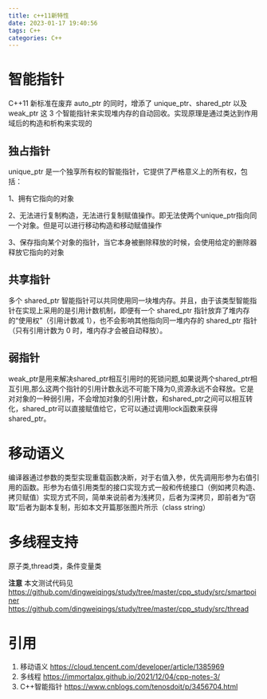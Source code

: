 ```yaml
---
title: c++11新特性
date: 2023-01-17 19:40:56
tags: C++
categories: C++
---
```

# 智能指针
C++11 新标准在废弃 auto_ptr 的同时，增添了 unique_ptr、shared_ptr 以及 weak_ptr 这 3 个智能指针来实现堆内存的自动回收。实现原理是通过类达到作用域后的构造和析构来实现的
## 独占指针
unique_ptr 是一个独享所有权的智能指针，它提供了严格意义上的所有权，包括：

1、拥有它指向的对象

2、无法进行复制构造，无法进行复制赋值操作。即无法使两个unique_ptr指向同一个对象。但是可以进行移动构造和移动赋值操作

3、保存指向某个对象的指针，当它本身被删除释放的时候，会使用给定的删除器释放它指向的对象

## 共享指针
多个 shared_ptr 智能指针可以共同使用同一块堆内存。并且，由于该类型智能指针在实现上采用的是引用计数机制，即便有一个 shared_ptr 指针放弃了堆内存的“使用权”（引用计数减 1），也不会影响其他指向同一堆内存的 shared_ptr 指针（只有引用计数为 0 时，堆内存才会被自动释放）。

## 弱指针
weak_ptr是用来解决shared_ptr相互引用时的死锁问题,如果说两个shared_ptr相互引用,那么这两个指针的引用计数永远不可能下降为0,资源永远不会释放。它是对对象的一种弱引用，不会增加对象的引用计数，和shared_ptr之间可以相互转化，shared_ptr可以直接赋值给它，它可以通过调用lock函数来获得shared_ptr。

# 移动语义
编译器通过参数的类型实现重载函数决断，对于右值入参，优先调用形参为右值引用的函数。形参为右值引用类型的接口实现方式一般和传统接口（例如拷贝构造、拷贝赋值）实现方式不同，简单来说前者为浅拷贝，后者为深拷贝，即前者为“窃取”后者为副本复制，形如本文开篇那张图片所示（class string）

# 多线程支持
 原子类,thread类，条件变量类

 **注意** 本文测试代码见
https://github.com/dingweiqings/study/tree/master/cpp_study/src/smartpoiner
https://github.com/dingweiqings/study/tree/master/cpp_study/src/thread

 # 引用
 1. 移动语义
 https://cloud.tencent.com/developer/article/1385969
 2. 多线程
 https://immortalqx.github.io/2021/12/04/cpp-notes-3/
 3. C++智能指针
 https://www.cnblogs.com/tenosdoit/p/3456704.html